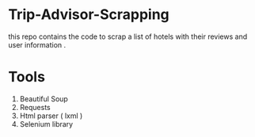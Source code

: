 # Trip-Advisor-Scrapping
this repo contains the code to scrap a list of hotels with their reviews and user information .

# Tools 
1. Beautiful Soup 
2. Requests 
3. Html parser ( lxml ) 
4. Selenium library 
